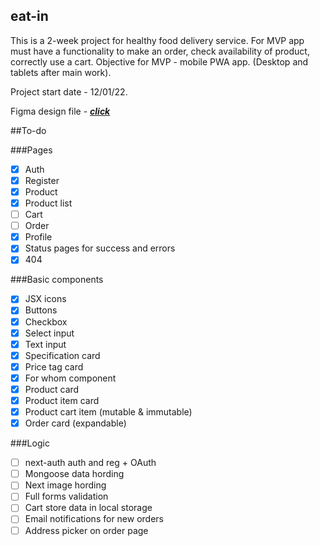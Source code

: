 ## eat-in
This is a 2-week project for healthy food delivery service.
For MVP app must have a functionality to make an order, check availability of product, correctly use a cart. 
Objective for MVP - mobile PWA app. (Desktop and tablets after main work).

Project start date - 12/01/22.

Figma design file - [***click***](https://www.figma.com/file/6FtJnHy1p9ufq7iGXFcjer/eat-in?node-id=25%3A801])

##To-do

###Pages

- [x] Auth
- [x] Register
- [x] Product
- [x] Product list
- [ ] Cart
- [ ] Order
- [x] Profile
- [x] Status pages for success and errors
- [x] 404

###Basic components

- [x] JSX icons
- [x] Buttons
- [x] Checkbox
- [x] Select input
- [x] Text input
- [x] Specification card
- [x] Price tag card
- [x] For whom component
- [x] Product card
- [x] Product item card
- [x] Product cart item (mutable & immutable)
- [x] Order card (expandable)

###Logic

- [ ] next-auth auth and reg + OAuth
- [ ] Mongoose data hording
- [ ] Next image hording
- [ ] Full forms validation
- [ ] Cart store data in local storage
- [ ] Email notifications for new orders
- [ ] Address picker on order page
